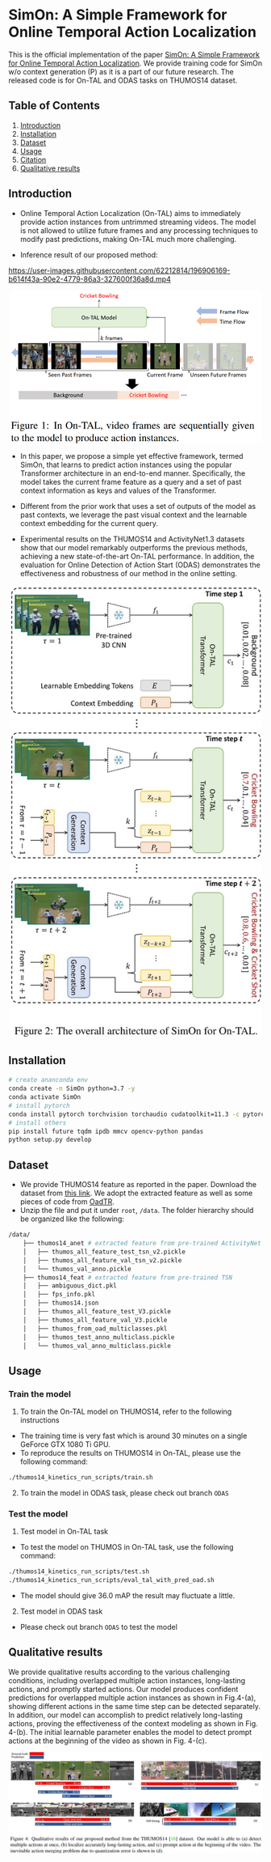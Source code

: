 # SimOn: A Simple Framework for Online Temporal Action Localization

This is the official implementation of the paper [SimOn: A Simple Framework for Online Temporal Action Localization](https://arxiv.org/abs/2211.04905). We provide training code for SimOn w/o context generation (P) as it is a part of our future research. The released code is for On-TAL and ODAS tasks on THUMOS14 dataset.

## Table of Contents
1. [Introduction](#introduction)
2. [Installation](#installation)
3. [Dataset](#dataset)
4. [Usage](#usage)
5. [Citation](#citation)
6. [Qualitative results](#qualitative_results)

## Introduction

- Online Temporal Action Localization (On-TAL) aims to immediately provide action instances from untrimmed streaming videos. The model is not allowed to utilize future frames and any processing techniques to modify past predictions, making On-TAL much more challenging.

- Inference result of our proposed method: 

https://user-images.githubusercontent.com/62212814/196906169-b614f43a-90e2-4779-86a3-327600f36a8d.mp4

<div align="center">
  <img src="img/introduction.PNG" width="500px"/>
</div>

- In this paper, we propose a simple yet effective framework, termed SimOn, that learns to predict action instances using the popular Transformer architecture in an end-to-end manner. Specifically, the model takes the current frame feature as a query and a set of past context information as keys and values of the Transformer.

- Different from the prior work that uses a set of outputs of the model as past contexts, we leverage the past visual context and the learnable context embedding for the current query. 

- Experimental results on the THUMOS14 and ActivityNet1.3 datasets show that our model remarkably outperforms the previous methods, achieving a new state-of-the-art On-TAL performance. In addition, the evaluation for Online Detection of Action Start (ODAS) demonstrates the effectiveness and robustness of our method in the online setting.

<div align="center">
  <img src="img/proposed_method.jpg" width="500px"/>
</div>

## Installation
```bash
# create ananconda env
conda create -n SimOn python=3.7 -y
conda activate SimOn
# install pytorch
conda install pytorch torchvision torchaudio cudatoolkit=11.3 -c pytorch
# install others
pip install future tqdm ipdb mmcv opencv-python pandas 
python setup.py develop
```

## Dataset
- We provide THUMOS14 feature as reported in the paper. Download the dataset from [this link](https://1drv.ms/u/s!AmoaChPnSuIOhHPZKhEz-3OiTsgE?e=m5D5QS). We adopt the extracted feature as well as some pieces of code from [OadTR](https://github.com/wangxiang1230/OadTR).
- Unzip the file and put it under `root`, `/data`. The folder hierarchy should be organized like the following:
```bash
/data/
    ├── thumos14_anet # extracted feature from pre-trained ActivityNet
    │   ├── thumos_all_feature_test_tsn_v2.pickle
    │   ├── thumos_all_feature_val_tsn_v2.pickle
    │   └── thumos_val_anno.pickle
    ├── thumos14_feat # extracted feature from pre-trained TSN
    │   ├── ambiguous_dict.pkl
    │   ├── fps_info.pkl
    │   ├── thumos14.json
    │   ├── thumos_all_feature_test_V3.pickle
    │   ├── thumos_all_feature_val_V3.pickle
    │   ├── thumos_from_oad_multiclasses.pkl
    │   ├── thumos_test_anno_multiclass.pickle
    │   └── thumos_val_anno_multiclass.pickle
```

## Usage
### Train the model
1. To train the On-TAL model on THUMOS14, refer to the following instructions
- The training time is very fast which is around 30 minutes on a single GeForce GTX 1080 Ti GPU.
- To reproduce the results on THUMOS14 in On-TAL, please use the following command:
```bash
./thumos14_kinetics_run_scripts/train.sh
```

2. To train the model in ODAS task, please check out branch `ODAS`

### Test the model
1. Test model in On-TAL task
- To test the model on THUMOS in On-TAL task, use the following command:
```bash
./thumos14_kinetics_run_scripts/test.sh
./thumos14_kinetics_run_scripts/eval_tal_with_pred_oad.sh
```
- The model should give 36.0 mAP the result may fluctuate a little.

2. Test model in ODAS task
- Please check out branch `ODAS` to test the model

## Qualitative results
We provide qualitative results according to the various challenging conditions, including overlapped multiple action instances, long-lasting actions, and promptly started actions. Our model produces confident predictions for overlapped multiple action instances as shown in Fig.4-(a), showing different actions in the same time step can be detected separately. In addition, our model can accomplish to predict relatively long-lasting actions, proving the effectiveness of the context modeling as shown in Fig. 4-(b). The initial learnable parameter enables the model to detect prompt actions at the beginning of the video as shown in Fig. 4-(c).

<div align="center">
  <img src="img/qualitative_results.jpg" width="max-width"/>
</div>
